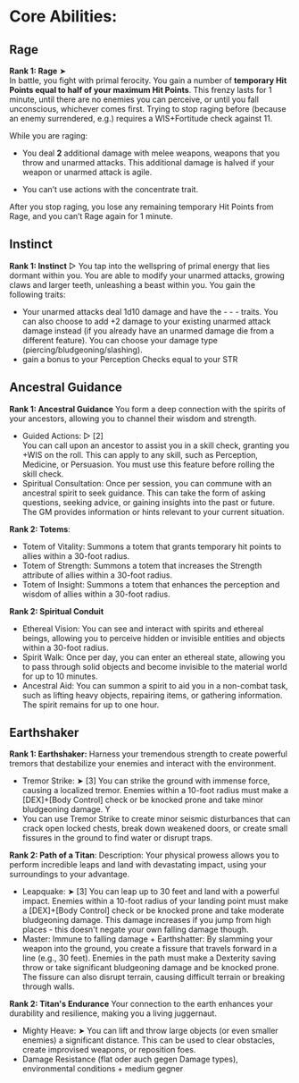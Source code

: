 # Core Abilities:

## Rage 

**Rank 1: Rage**  ➤ <br> 
In battle, you fight with primal ferocity. You gain a number of **temporary Hit Points equal to half of your maximum Hit Points**. This frenzy lasts for 1 minute, until there are no enemies you can perceive, or until you fall unconscious, whichever comes first. Trying to stop raging before (because an enemy surrendered, e.g.) requires a WIS+Fortitude check against 11. 

	
While you are raging:

- You deal **2** additional damage with melee weapons, weapons that you throw and unarmed attacks. This additional damage is halved if your weapon or unarmed attack is agile.
   
- You can’t use actions with the concentrate trait. 

After you stop raging, you lose any remaining temporary Hit Points from Rage, and you can’t Rage again for 1 minute. 
<br>

## Instinct

**Rank 1: Instinct** ▷ 
You tap into the wellspring of primal energy that lies dormant within you. You are able to modify your unarmed attacks, growing claws and larger teeth, unleashing a beast within you. You gain the following traits:

- Your unarmed attacks deal 1d10 damage and have the - - - traits. You can also choose to add +2 damage to your existing unarmed attack damage instead (if you already have an unarmed damage die from a different feature). You can choose your damage type (piercing/bludgeoning/slashing).
- gain a bonus to your Perception Checks equal to your STR

## Ancestral Guidance

**Rank 1: Ancestral Guidance**
You form a deep connection with the spirits of your ancestors, allowing you to channel their wisdom and strength.
- Guided Actions: ▷ [2] <br> You can call upon an ancestor to assist you in a skill check, granting you +WIS on the roll. This can apply to any skill, such as Perception, Medicine, or Persuasion. You must use this feature before rolling the skill check.
- Spiritual Consultation: Once per session, you can commune with an ancestral spirit to seek guidance. This can take the form of asking questions, seeking advice, or gaining insights into the past or future. The GM provides information or hints relevant to your current situation.

**Rank 2: Totems**:
- Totem of Vitality: Summons a totem that grants temporary hit points to allies within a 30-foot radius.
- Totem of Strength: Summons a totem that increases the Strength attribute of allies within a 30-foot radius.
- Totem of Insight: Summons a totem that enhances the perception and wisdom of allies within a 30-foot radius.

**Rank 2: Spiritual Conduit**
- Ethereal Vision: You can see and interact with spirits and ethereal beings, allowing you to perceive hidden or invisible entities and objects within a 30-foot radius.
- Spirit Walk: Once per day, you can enter an ethereal state, allowing you to pass through solid objects and become invisible to the material world for up to 10 minutes.
- Ancestral Aid: You can summon a spirit to aid you in a non-combat task, such as lifting heavy objects, repairing items, or gathering information. The spirit remains for up to one hour.

## Earthshaker

**Rank 1: Earthshaker:**
Harness your tremendous strength to create powerful tremors that destabilize your enemies and interact with the environment.

- Tremor Strike: ➤ [3] You can strike the ground with immense force, causing a localized tremor. Enemies within a 10-foot radius must make a [DEX]+[Body Control] check or be knocked prone and take minor bludgeoning damage. Y
- You can use Tremor Strike to create minor seismic disturbances that can crack open locked chests, break down weakened doors, or create small fissures in the ground to find water or disrupt traps.

**Rank 2: Path of a Titan**:
Description: Your physical prowess allows you to perform incredible leaps and land with devastating impact, using your surroundings to your advantage.
- Leapquake: ➤ [3] You can leap up to 30 feet and land with a powerful impact. Enemies within a 10-foot radius of your landing point must make a [DEX]+[Body Control] check or be knocked prone and take moderate bludgeoning damage. This damage increases if you jump from high places - this doesn't negate your own falling damage though.
- Master: Immune to falling damage + Earthshatter: By slamming your weapon into the ground, you create a fissure that travels forward in a line (e.g., 30 feet). Enemies in the path must make a Dexterity saving throw or take significant bludgeoning damage and be knocked prone. The fissure can also disrupt terrain, causing difficult terrain or breaking through walls.

**Rank 2: Titan's Endurance**
Your connection to the earth enhances your durability and resilience, making you a living juggernaut.
- Mighty Heave: ➤ You can lift and throw large objects (or even smaller enemies) a significant distance. This can be used to clear obstacles, create improvised weapons, or reposition foes.
- Damage Resistance (flat oder auch gegen Damage types), environmental conditions + medium gegner

